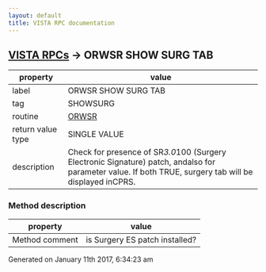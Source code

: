 ```yaml
---
layout: default
title: VISTA RPC documentation
---
```




## [VISTA RPCs](TableOfContent.md) &#8594; ORWSR SHOW SURG TAB 

 property | value 
--- | --- 
 label | ORWSR SHOW SURG TAB
 tag | SHOWSURG
 routine | [ORWSR](http://code.osehra.org/dox/Routine_ORWSR_source.html)
 return value type | SINGLE VALUE
 description | Check for presence of SR*3.0*100 (Surgery Electronic Signature) patch, andalso for parameter value.  If both TRUE, surgery tab will be displayed inCPRS.


### Method description

 property | value 
--- | --- 
 Method comment | is Surgery ES patch installed?




Generated on January 11th 2017, 6:34:23 am
